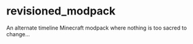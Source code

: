 # revisioned_modpack
An alternate timeline Minecraft modpack where nothing is too sacred to change...
